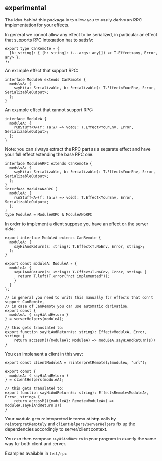 ## experimental

The idea behind this package is to allow you to easily derive an RPC implementation for your effects.

In general we cannot allow any effect to be serialized, in particular an effect that supports RPC integration has to satisfy:

```
export type CanRemote = {
  [k: string]: { [h: string]: (...args: any[]) => T.Effect<any, Error, any> };
};
```

An example effect that support RPC:

```
interface ModuleA extends CanRemote {
  moduleA: {
    sayHi(a: Serializable, b: Serializable): T.Effect<YourEnv, Error, SerializableOutput>;
  };
}
```

An example effect that cannot support RPC:

```
interface ModuleA {
  moduleA: {
    runStuff<A>(f: (a:A) => void): T.Effect<YourEnv, Error, SerializableOutput>;
  };
}
```

Note: you can always extract the RPC part as a separate effect and have your full effect extending the base RPC one.

```
interface ModuleARPC extends CanRemote {
  moduleA: {
    sayHi(a: Serializable, b: Serializable): T.Effect<YourEnv, Error, SerializableOutput>;
  };
}
interface ModuleANoRPC {
  moduleA: {
    runStuff<A>(f: (a:A) => void): T.Effect<YourEnv, Error, SerializableOutput>;
  };
}
type ModuleA = ModuleARPC & ModuleANoRPC
```

In order to implement a client suppose you have an effect on the server side:

```
export interface ModuleA extends CanRemote {
  moduleA: {
    sayHiAndReturn(s: string): T.Effect<T.NoEnv, Error, string>;
  };
}

export const moduleA: ModuleA = {
  moduleA: {
    sayHiAndReturn(s: string): T.Effect<T.NoEnv, Error, string> {
      return T.left(T.error("not implemented"));
    }
  }
};

// in general you need to write this manually for effects that don't support CanRemote,
// in case of CanRemote you can use automatic derivation.
export const {
  moduleA: { sayHiAndReturn }
} = serverHelpers(moduleA);

// this gets translated to:
export function sayHiAndReturn(s: string): Effect<ModuleA, Error, string> {
    return accessM(({moduleA}: ModuleA) => moduleA.sayHiAndReturn(s))
}
```

You can implement a client in this way:

```
export const clientModuleA = reinterpretRemotely(moduleA, "url");

export const {
  moduleA: { sayHiAndReturn }
} = clientHelpers(moduleA);

// this gets translated to:
export function sayHiAndReturn(s: string): Effect<Remote<ModuleA>, Error, string> {
    return accessM(({moduleA}: Remote<ModuleA>) => moduleA.sayHiAndReturn(s))
}
```

Your module gets reinterpreted in terms of http calls by `reinterpretRemotely` and `clientHelpers/serverHelpers` fix up the dependencies accordingly to server/client context.

You can then compose `sayHiAndReturn` in your program in exactly the same way for both client and server.

Examples available in `test/rpc`
